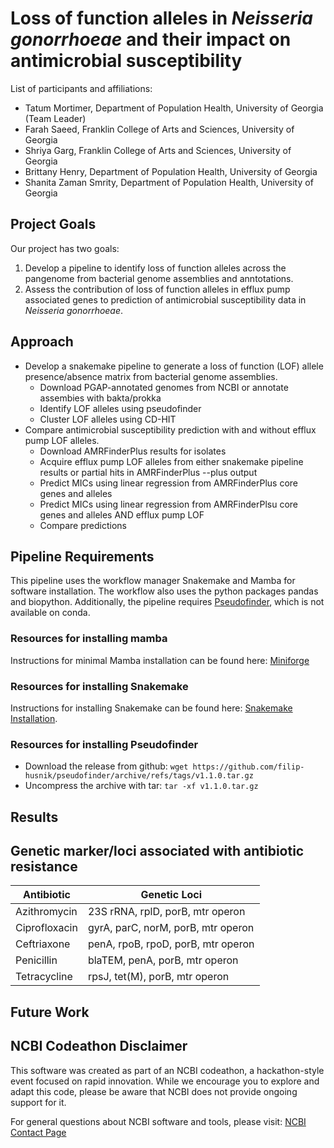 # Loss of function alleles in *Neisseria gonorrhoeae* and their impact on antimicrobial susceptibility

List of participants and affiliations:
- Tatum Mortimer, Department of Population Health, University of Georgia (Team Leader)
- Farah Saeed, Franklin College of Arts and Sciences, University of Georgia 
- Shriya Garg, Franklin College of Arts and Sciences, University of Georgia
- Brittany Henry, Department of Population Health, University of Georgia
- Shanita Zaman Smrity, Department of Population Health, University of Georgia

## Project Goals

Our project has two goals:
1. Develop a pipeline to identify loss of function alleles across the pangenome from bacterial genome assemblies and anntotations.
2. Assess the contribution of loss of function alleles in efflux pump associated genes to prediction of antimicrobial susceptibility data in *Neisseria gonorrhoeae*.

## Approach

- Develop a snakemake pipeline to generate a loss of function (LOF) allele presence/absence matrix from bacterial genome assemblies.
    - Download PGAP-annotated genomes from NCBI or annotate assembies with bakta/prokka
    - Identify LOF alleles using pseudofinder
    - Cluster LOF alleles using CD-HIT
- Compare antimicrobial susceptibility prediction with and without efflux pump LOF alleles.
    - Download AMRFinderPlus results for isolates
    - Acquire efflux pump LOF alleles from either snakemake pipeline results or partial hits in AMRFinderPlus --plus output
    - Predict MICs using linear regression from AMRFinderPlus core genes and alleles
    - Predict MICs using linear regression from AMRFinderPlsu core genes and alleles AND efflux pump LOF
    - Compare predictions

## Pipeline Requirements

This pipeline uses the workflow manager Snakemake and Mamba for software installation. The workflow also uses the python packages pandas and biopython. Additionally, the pipeline requires [Pseudofinder](https://github.com/filip-husnik/pseudofinder/), which is not available on conda.

### Resources for installing mamba
Instructions for minimal Mamba installation can be found here: [Miniforge](https://github.com/conda-forge/miniforge)

### Resources for installing Snakemake
Instructions for installing Snakemake can be found here: [Snakemake Installation](https://snakemake.readthedocs.io/en/stable/getting_started/installation.html).

### Resources for installing Pseudofinder
- Download the release from github: `wget https://github.com/filip-husnik/pseudofinder/archive/refs/tags/v1.1.0.tar.gz`
- Uncompress the archive with tar: `tar -xf v1.1.0.tar.gz`

## Results

## Genetic marker/loci associated with antibiotic resistance
|Antibiotic|Genetic Loci|
|----------|-------------|
|Azithromycin|23S rRNA, rplD, porB, mtr operon|
|Ciprofloxacin|gyrA, parC, norM, porB, mtr operon|
|Ceftriaxone|penA, rpoB, rpoD, porB, mtr operon|
|Penicillin|blaTEM, penA, porB, mtr operon|
|Tetracycline|rpsJ, tet(M), porB, mtr operon|

## Future Work



## NCBI Codeathon Disclaimer
This software was created as part of an NCBI codeathon, a hackathon-style event focused on rapid innovation. While we encourage you to explore and adapt this code, please be aware that NCBI does not provide ongoing support for it.

For general questions about NCBI software and tools, please visit: [NCBI Contact Page](https://www.ncbi.nlm.nih.gov/home/about/contact/)

